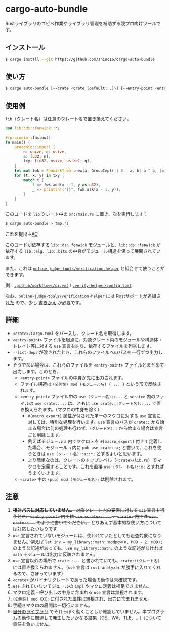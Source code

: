 # cargo-auto-bundle

Rustライブラリのコピペ作業やライブラリ管理を補助する競プロ向けツールです。

## インストール

```bash
$ cargo install --git https://github.com/shino16/cargo-auto-bundle
```

## 使い方

```bash
$ cargo auto-bundle [--crate <crate [default: .]>] [--entry-point <entry-point [default: src/main.rs]>] [--list-deps]
```

## 使用例

`lib`（クレート名）は任意のクレート名で置き換えてください。

```rust
use lib::ds::fenwick::*;

#[proconio::fastout]
fn main() {
    proconio::input! {
        n: usize, q: usize,
        a: [u32; n],
        txy: [(u32, usize, usize); q],
    }
    let mut fwk = FenwickTree::new(a, GroupImpl(|| 0, |a, b| a ^ b, |a| a));
    for (t, x, y) in txy {
        match t {
            1 => fwk.add(x - 1, y as u32),
            _ => println!("{}", fwk.ask(x - 1, y)),
        }
    }
}
```

このコードを `lib` クレート中の `src/main.rs` に置き、次を実行します：

```bash
$ cargo auto-bundle > tmp.rs
```

これを提出⇒[AC](https://atcoder.jp/contests/abc185/submissions/20067450)

このコードが依存する `lib::ds::fenwick` モジュールと、`lib::ds::fenwick` が依存する `lib::alg`、`lib::bits` の中身がモジュール構造を保って展開されています。

また、これは [`online-judge-tools/verification-helper`](https://github.com/online-judge-tools/verification-helper) と組合せて使うことができます。

例：[`.github/workflows/ci.yml`](https://github.com/shino16/cpr/blob/master/.github/workflows/ci.yml) / [`.verify-helper/config.toml`](https://github.com/shino16/cpr/blob/master/.verify-helper/config.toml)

なお、[`online-judge-tools/verification-helper`](https://github.com/online-judge-tools/verification-helper) には [Rustサポートが追加された](https://github.com/online-judge-tools/verification-helper/pull/346) ので、少し [書きかえ](https://github.com/shino16/verification-helper/commit/ac15e8072a522833c4dad69fa1414edd23beade9) が必要です。

## 詳細

* `<crate>/Cargo.toml` をパースし、クレート名を取得します。
* `<entry-point>` ファイルを起点に、対象クレート内のモジュールや構造体・トレイト等に対する `use` 宣言を辿り、依存するファイルを列挙します。
* `--list-deps` が渡されたとき、これらのファイルへのパスを一行ずつ出力します。
* そうでない場合は、これらのファイルを `<entry-point>` ファイルとまとめて出力します。このとき、
  * `<entry-point>` ファイルの中身が先に出力されます。
  * ファイル構造は `(公開性) mod (モジュール名) { ... }` という形で反映されます。
  * `<entry-point>` ファイル中の `use (クレート名)::...` と `<crate>` 内のファイルの `use crate::...` は、ともに `use crate::(クレート名)::...` で置き換えられます。（マクロの中身を除く）
    * `#[macro_export]` 属性が付された単一のマクロに対する `use` 宣言に対しては、特別な処理を行います。`use` 宣言のパスが `crate::` から始まる場合は何の処理も行わず、`(クレート名)::` から始まる場合は宣言ごと削除します。
    * 例えばモジュール `a` 内でマクロ `x` を `#[macro_export]` 付きで定義した場合、モジュール `a` 内に `pub use crate::x;` と書いて、これを使うときは `use (クレート名)::a::*;` とするよいと思います。
    * より簡単なのは、クレートのトップレベル（`<crate>/lib.rs`）でマクロを定義することです。これを直接 `use (クレート名)::x;` とすればうまくいきます。
  * `<crate>` 中の `(pub) mod (モジュール名);` は削除されます。

## 注意

1. ~~**相対パスに対応していません。** 対象クレート内の要素に対して `use` 宣言を行うとき、`<entry-point>` 内では `use <crate>::...` 、`<crate>` 内では `use crate::...` のように書いてください。~~ とりあえず基本的な使い方については対応したつもりです
1. `use` 宣言されていないモジュールは、使われていたとしても走査対象になりません。例えば `let inv = my_library::math::modpow(n, MOD - 2, MOD);` のような記述があっても、`use my_library::math;` のような記述がなければ `math` モジュールは出力に反映されません。
1. `use` 宣言以外の場所で `crate::...` と書かれていても、`crate::(クレート名)` には置き換えられません。（`use` 宣言は `rust-analyzer` が勝手に入れてくれるので、さぼっています）
1. `<crate>` がバイナリクレートであった場合の動作は未確認です。
1. `use` されていないモジュールの `impl` やマクロ定義は補足できません。
1. マクロ定義・呼び出しの中身に含まれる `use` 宣言は無視されます。
1. `(公開性) mod XXX;` に付された属性は無視され、出力に含まれません。
1. 手続きマクロの展開は一切行いません。
1. [自分のライブラリ](https://github.com/shino16/cpr) でそれっぽく動くことしか確認していません。本プログラムの動作に関連して発生したいかなる結果（CE、WA、TLE、…）について責任を負いません。
